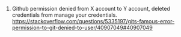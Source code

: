 1. Github permission denied from X account to Y account, deleted credentials from manage your credentials. 
https://stackoverflow.com/questions/5335197/gits-famous-error-permission-to-git-denied-to-user/40907049#40907049